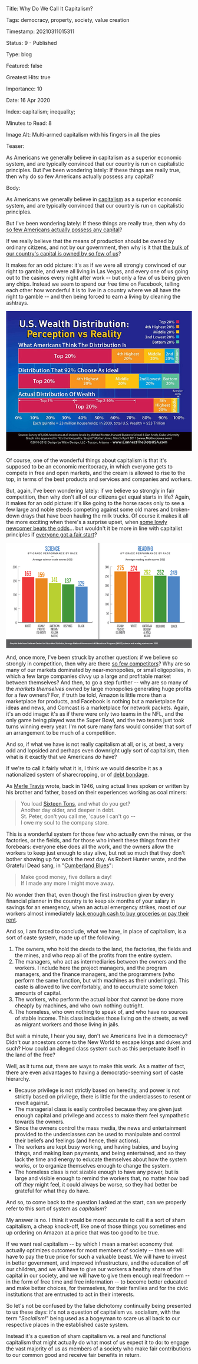 Title:  Why Do We Call It Capitalism?

Tags:   democracy, property, society, value creation

Timestamp: 20210311015311

Status: 9 - Published

Type:   blog

Featured: false

Greatest Hits: true

Importance: 10

Date:   16 Apr 2020

Index:  capitalism; inequality; 

Minutes to Read: 8

Image Alt: Multi-armed capitalism with his fingers in all the pies

Teaser: 

As Americans we generally believe in capitalism as a superior economic system, and are typically convinced that our country is run on capitalistic principles. But I've been wondering lately: If these things are really true, then why do so few Americans actually possess any capital?  


Body: 

As Americans we generally believe in [capitalism][] as a superior economic system, and are typically convinced that our country is run on capitalistic principles. 

But I've been wondering lately: If these things are really true, then why do [so few Americans actually possess any capital][ineq]? 

If we really believe that the means of production should be owned by ordinary citizens, and not by our government, then why is it that [the bulk of our country's capital is owned by so few of us][nyt]?

It makes for an odd picture: it's as if we were all strongly convinced of our right to gamble, and were all living in Las Vegas, and every one of us going out to the casinos every night after work -- but only a few of us being given any chips. Instead we seem to spend our free time on Facebook, telling each other how wonderful it is to live in a country where we all have the right to gamble -- and then being forced to earn a living by cleaning the ashtrays. 

![US Wealth Distribution - Perception vs. Reality](../../images/us-wealth-distribution-perception.jpg)

Of course, one of the wonderful things about capitalism is that it's supposed to be an economic meritocracy, in which everyone gets to compete in free and open markets, and the cream is allowed to rise to the top, in terms of the best products and services and companies and workers. 

But, again, I've been wondering lately: if we believe so strongly in fair competition, then why don't all of our citizens get equal starts in life? Again, it makes for an odd picture: it's like going to the horse races only to see a few large and noble steeds competing against some old mares and broken-down drays that have been hauling the milk trucks. Of course it makes it all the more exciting when there's a surprise upset, when [some lowly newcomer beats the odds][shelby]... but wouldn't it be more in line with capitalist principles if [everyone got a fair start](https://news.harvard.edu/gazette/story/2016/02/the-costs-of-inequality-educations-the-one-key-that-rules-them-all/)?

![Comparative Science and Reading Scores in Eighth Grade](../../images/science-reading-scores.png)

And, once more, I've been struck by another question: if we believe so strongly in competition, then why are there [so few competitors][cap-myth]? Why are so many of our markets dominated by near-monopolies, or small oligopolies, in which a few large companies  divvy up a large and profitable market between themselves? And then, to go a step further -- why are so many of the *markets themselves* owned by large monopolies generating huge profits for a few owners? For, if truth be told, Amazon is little more than a marketplace for products, and Facebook is nothing but a marketplace for ideas and news, and Comcast is a marketplace for network packets. Again, it's an odd image: it's as if there were only two teams in the NFL, and the only game being played was the Super Bowl, and the two teams just took turns winning every year. I'm not sure many fans would consider that sort of an arrangement to be much of a competition. 

And so, if what we have is not really capitalism at all, or is, at best, a very odd and lopsided and perhaps even downright ugly sort of capitalism, then what is it exactly that we Americans *do* have? 

If we're to call it fairly what it is, I think we would describe it as a nationalized system of sharecropping, or of [debt bondage][db]. 

As [Merle Travis][mt] wrote, back in 1946, using actual lines spoken or written by his brother and father, based on their experiences working as coal miners:

> You load [Sixteen Tons][16t], and what do you get?  
> Another day older, and deeper in debt.  
> St. Peter, don't you call me, 'cause I can't go --  
> I owe my soul to the company store. 

This is a wonderful system for those few who actually own the mines, or the factories, or the fields, and for those who inherit these things from their forebears: everyone else does all the work, and the owners allow the workers to keep just enough to stay alive, but not so much that they don't bother showing up for work the next day. As Robert Hunter wrote, and the Grateful Dead sang, in "[Cumberland Blues][cb]":

> Make good money, five dollars a day!  
> If I made any more I might move away.

No wonder then that, even though the first instruction given by every financial planner in the country is to keep six months of your salary in savings for an emergency, when an actual emergency strikes, most of our workers almost immediately [lack enough cash to buy groceries or pay their rent][rent]. 

And so, I am forced to conclude, what we have, in place of capitalism, is a sort of caste system, made up of the following:

1. The owners, who hold the deeds to the land, the factories, the fields and the mines, and who reap all of the profits from the entire system.   
2. The managers, who act as intermediaries between the owners and the workers. I include here the project managers, and the program managers, and the finance managers, and the programmers (who perform the same function, but with machines as their underlings). This caste is allowed to live comfortably, and to accumulate some token amounts of capital. 
3. The workers, who perform the actual labor that cannot be done more cheaply by machines, and who own nothing outright. 
4. The homeless, who own nothing to speak of, and who have no sources of stable income. This class includes those living on the streets, as well as migrant workers and those living in jails.

But wait a minute, I hear you say, don't we Americans live in a democracy? Didn't our ancestors come to the New World to escape kings and dukes and such? How could an alleged class system such as this perpetuate itself in the land of the free?

Well, as it turns out, there are ways to make this work. As a matter of fact, there are even advantages to having a democratic-seeming sort of caste hierarchy. 

* Because privilege is not strictly based on heredity, and power is not strictly based on privilege, there is little for the underclasses to resent or revolt against. 
* The managerial class is easily controlled because they are given just enough capital and privilege and access to make them feel sympathetic towards the owners. 
* Since the owners control the mass media, the news and entertainment provided to the underclasses can be used to manipulate and control their beliefs and feelings (and hence, their actions). 
* The workers are kept busy working, and having babies, and buying things, and making loan payments, and being entertained, and so they lack the time and energy to educate themselves about how the system works, or to organize themselves enough to change the system. 
* The homeless class is not sizable enough to have any power, but is large and visible enough to remind the workers that, no matter how bad off *they* might feel, it could always be worse, so they had better be grateful for what they do have. 

And so, to come back to the question I asked at the start, can we properly refer to this sort of system as *capitalism*? 

My answer is no. I think it would be more accurate to call it a sort of sham capitalism, a cheap knock-off, like one of those things you sometimes end up ordering on Amazon at a price that was too good to be true. 

If we want real capitalism -- by which I mean a market economy that actually optimizes outcomes for most members of society -- then we will have to pay the true price for such a valuable beast. We will have to invest in better government, and improved infrastructure, and the education of *all* our children, and we will have to give our workers a healthy share of the capital in our society, and we will have to give them enough real freedom -- in the form of free time and free information -- to become better educated and make better choices, for themselves, for their families and for the civic institutions that are entrusted to act in their interests. 

So let's not be confused by the false dichotomy continually being presented to us these days: it's not a question of capitalism vs. socialism, with the term "*Socialism!*" being used as a bogeyman to scare us all back to our respective places in the established caste system. 

Instead it's a question of sham capitalism vs. a real and functional capitalism that might actually do what most of us expect it to do: to engage the vast majority of us as members of a society who make fair contributions to our common good and receive fair benefits in return.   

[16t]: https://en.wikipedia.org/wiki/Sixteen_Tons

[cap-myth]: https://www.wiley.com/en-us/The+Myth+of+Capitalism%3A+Monopolies+and+the+Death+of+Competition-p-9781119548140

[capitalism]: https://en.wikipedia.org/wiki/Capitalism

[cb]: http://artsites.ucsc.edu/gdead/agdl/cumb.html

[db]: https://en.wikipedia.org/wiki/Debt_bondage

[ineq]: https://inequality.org/facts/wealth-inequality/

[mt]: https://en.wikipedia.org/wiki/Merle_Travis

[nyt]: https://www.nytimes.com/2018/02/08/business/economy/stocks-economy.html

[rent]: https://www.nytimes.com/2020/04/08/business/economy/coronavirus-rent.html

[shelby]: https://www.autoblog.com/2019/11/24/shelby-american-carroll-shelby-documentary/
